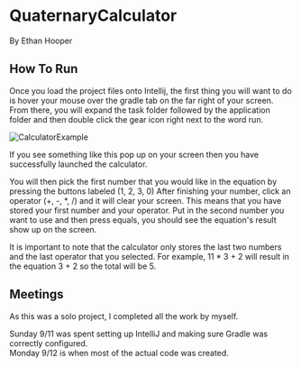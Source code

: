 # QuaternaryCalculator
By Ethan Hooper

## How To Run
Once you load the project files onto Intellij, the first thing you will want to do is hover your mouse over the gradle tab on the far right of your screen.
From there, you will expand the task folder followed by the application folder and then double click the gear icon right next to the word run.

![CalculatorExample](https://github.com/hooperethan123/QuaternaryCalculator/assets/112024787/06cd6816-bb20-47e3-bd04-6fb5c31a3053)

If you see something like this pop up on your screen then you have successfully launched the calculator.

You will then pick the first number that you would like in the equation by pressing the buttons labeled (1, 2, 3, 0)
After finishing your number, click an operator (+, -, *, /) and it will clear your screen. This means that you have stored your first number and your operator.
Put in the second number you want to use and then press equals, you should see the equation's result show up on the screen.

It is important to note that the calculator only stores the last two numbers and the last operator that you selected. For example, 11 * 3 + 2 will result in the equation 3 + 2 so the total will be 5.

## Meetings

As this was a solo project, I completed all the work by myself. 

Sunday 9/11 was spent setting up IntelliJ and making sure Gradle was correctly configured.  
Monday 9/12 is when most of the actual code was created.




